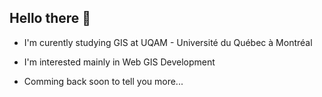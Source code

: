 ## Hello there 👋

- I'm curently studying GIS at UQAM - Université du Québec à Montréal
- I'm interested mainly in Web GIS Development

- Comming back soon to tell you more...

<!--
**amieclem/amieclem** is a ✨ _special_ ✨ repository because its `README.md` (this file) appears on your GitHub profile.

Here are some ideas to get you started:

- 🔭 I’m currently working on ...
- 🌱 I’m currently learning ...
- 👯 I’m looking to collaborate on ...
- 🤔 I’m looking for help with ...
- 💬 Ask me about ...
- 📫 How to reach me: ...
- 😄 Pronouns: ...
- ⚡ Fun fact: ...
-->
